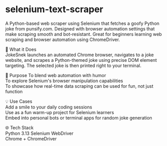 # selenium-text-scraper
A Python-based web scraper using Selenium that fetches a goofy Python joke from punsify.com. Designed with browser automation settings that make scraping smooth and bot-resistant. Great for beginners learning web scraping and browser automation using ChromeDriver.


🐍 What it Does  
JokeSnek launches an automated Chrome browser, navigates to a joke website, and scrapes a Python-themed joke using precise DOM element targeting. The selected joke is then printed right to your terminal.  


🎯 Purpose
To blend web automation with humor  
To explore Selenium's browser manipulation capabilities  
To showcase how real-time data scraping can be used for fun, not just function  


💡 Use Cases  
Add a smile to your daily coding sessions  
Use as a fun warm-up project for Selenium learners  
Embed into personal bots or terminal apps for random joke generation  


🌐 Tech Stack  
Python 3.13 
Selenium WebDriver  
Chrome + ChromeDriver
